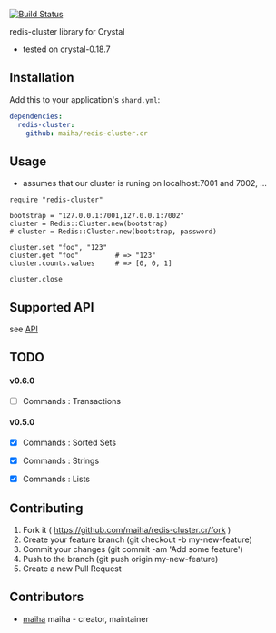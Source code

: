 [![Build Status](https://travis-ci.org/maiha/redis-cluster.cr.svg?branch=master)](https://travis-ci.org/maiha/redis-cluster.cr)

redis-cluster library for Crystal

- tested on crystal-0.18.7


## Installation

Add this to your application's `shard.yml`:

```yaml
dependencies:
  redis-cluster:
    github: maiha/redis-cluster.cr
```


## Usage

- assumes that our cluster is runing on localhost:7001 and 7002, ...

```crystal
require "redis-cluster"

bootstrap = "127.0.0.1:7001,127.0.0.1:7002"
cluster = Redis::Cluster.new(bootstrap)
# cluster = Redis::Cluster.new(bootstrap, password)

cluster.set "foo", "123"
cluster.get "foo"         # => "123"
cluster.counts.values     # => [0, 0, 1]

cluster.close
```


## Supported API

see [API](https://github.com/maiha/redis-cluster.cr/blob/master/API.md)


## TODO

#### v0.6.0

- [ ] Commands : Transactions

#### v0.5.0

- [x] Commands : Sorted Sets
- [x] Commands : Strings
- [x] Commands : Lists


## Contributing

1. Fork it ( https://github.com/maiha/redis-cluster.cr/fork )
2. Create your feature branch (git checkout -b my-new-feature)
3. Commit your changes (git commit -am 'Add some feature')
4. Push to the branch (git push origin my-new-feature)
5. Create a new Pull Request


## Contributors

- [maiha](https://github.com/maiha) maiha - creator, maintainer
